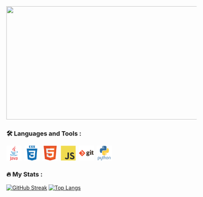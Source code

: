 <div align="center">
<img src="https://tenor.com/view/hacker-hacker-man-matrix-codes-computer-language-gif-16612917.gif" width="600" height="300"/>
</div>


### :hammer_and_wrench: Languages and Tools :
<div>
  <img src="https://github.com/devicons/devicon/blob/master/icons/java/java-original-wordmark.svg" title="Java" alt="Java" width="40" height="40"/>&nbsp;
  <img src="https://github.com/devicons/devicon/blob/master/icons/css3/css3-plain-wordmark.svg"  title="CSS3" alt="CSS" width="40" height="40"/>&nbsp;
  <img src="https://github.com/devicons/devicon/blob/master/icons/html5/html5-original.svg" title="HTML5" alt="HTML" width="40" height="40"/>&nbsp;
  <img src="https://github.com/devicons/devicon/blob/master/icons/javascript/javascript-original.svg" title="JavaScript" alt="JavaScript" width="40" height="40"/>&nbsp;
  <img src="https://github.com/devicons/devicon/blob/master/icons/git/git-original-wordmark.svg" title="Git" **alt="Git" width="40" height="40"/>&nbsp;
    <img src="https://github.com/devicons/devicon/blob/master/icons/python/python-original-wordmark.svg" title="Python" width="40" height="40"/>
</div>


### :fire: My Stats :
[![GitHub Streak](http://github-readme-streak-stats.herokuapp.com?user=offedward&theme=dark&background=000000)](https://git.io/streak-stats)
[![Top Langs](https://github-readme-stats.vercel.app/api/top-langs/?username=offedward&layout=compact&theme=vision-friendly-dark)](https://github.com/anuraghazra/github-readme-stats)
